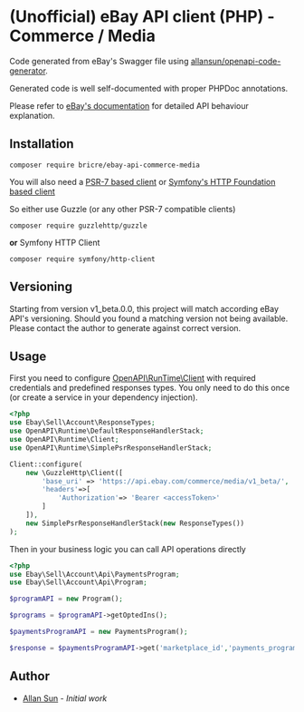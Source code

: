 # (Unofficial) eBay API client (PHP) - Commerce / Media

Code generated from eBay's Swagger file
using [allansun/openapi-code-generator](https://github.com/allansun/openapi-code-generator).

Generated code is well self-documented with proper PHPDoc annotations.

Please refer to [eBay's documentation](https://developer.ebay.com/api-docs/sell/account/overview.html) for detailed API
behaviour explanation.

## Installation

```shell
composer require bricre/ebay-api-commerce-media
```

You will also need a [PSR-7 based client](https://www.php-fig.org/psr/psr-7/)
or [Symfony's HTTP Foundation based client](https://symfony.com/doc/current/http_client.html)

So either use Guzzle (or any other PSR-7 compatible clients)

```shell
composer require guzzlehttp/guzzle
```

**or** Symfony HTTP Client

```shell
composer require symfony/http-client
```

## Versioning

Starting from version v1_beta.0.0, this project will match according eBay API's versioning. Should you found a matching 
version not being available. Please contact the author to generate against correct version.

## Usage

First you need to
configure [OpenAPI\RunTime\Client](https://github.com/allansun/openapi-runtime/blob/master/src/Client.php)
with required credentials and predefined responses types. You only need to do this once (or create a service in
your dependency injection).

```php
<?php
use Ebay\Sell\Account\ResponseTypes;
use OpenAPI\Runtime\DefaultResponseHandlerStack;
use OpenAPI\Runtime\Client;
use OpenAPI\Runtime\SimplePsrResponseHandlerStack;

Client::configure(
    new \GuzzleHttp\Client([
        'base_uri' => 'https://api.ebay.com/commerce/media/v1_beta/',
        'headers'=>[
            'Authorization'=> 'Bearer <accessToken>'
        ]
    ]),
    new SimplePsrResponseHandlerStack(new ResponseTypes())
);

```

Then in your business logic you can call API operations directly

```php
<?php
use Ebay\Sell\Account\Api\PaymentsProgram;
use Ebay\Sell\Account\Api\Program;

$programAPI = new Program();

$programs = $programAPI->getOptedIns();

$paymentsProgramAPI = new PaymentsProgram();

$response = $paymentsProgramAPI->get('marketplace_id','payments_programe_type');
```

## Author

* [Allan Sun](https://github.com/allansun) - *Initial work*

